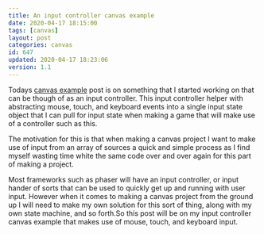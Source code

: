 ```yaml
---
title: An input controller canvas example
date: 2020-04-17 18:15:00
tags: [canvas]
layout: post
categories: canvas
id: 647
updated: 2020-04-17 18:23:06
version: 1.1
---
```


Todays [canvas example](/2020/03/23/canvas-example/) post is on something that I started working on that can be though of as an input controller. This input controller helper with abstracting mouse, touch, and keyboard events into a single input state object that I can pull for input state when making a game that will make use of a controller such as this.

The motivation for this is that when making a canvas project I want to make use of input from an array of sources a quick and simple process as I find myself wasting time white the same code over and over again for this part of making a project. 

Most frameworks such as phaser will have an input controller, or input hander of sorts that can be used to quickly get up and running with user input. However when it comes to making a canvas project from the ground up I will need to make my own solution for this sort of thing, along with my own state machine, and so forth.So this post will be on my input controller canvas example that makes use of mouse, touch, and keyboard input.

<!-- more -->
